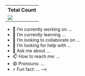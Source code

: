  <table align="center">
    <tr>
      <th>Total Count</th>
    </tr>
    <tr>
      <td>
         <a href="https://github.com/fiverrDesigner"> <img src="https://komarev.com/ghpvc/?username=fiverrDesigner&style=for-the-badge&color=brightgreen"> </a>
      </td>
    </tr>
  </table>

- 🔭 I’m currently working on ...
- 🌱 I’m currently learning ...
- 👯 I’m looking to collaborate on ...
- 🤔 I’m looking for help with ...
- 💬 Ask me about ...
- 📫 How to reach me: ...
- 😄 Pronouns: ...
- ⚡ Fun fact: ...
-->
